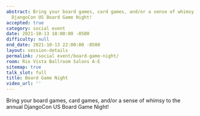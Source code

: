 ```yaml
---
abstract: Bring your board games, card games, and/or a sense of whimsy to the annual
  DjangoCon US Board Game Night!
accepted: true
category: social event
date: 2021-10-13 18:00:00 -0500
difficulty: null
end_date: 2021-10-13 22:00:00 -0500
layout: session-details
permalink: /social event/board-game-night/
room: Rio Vista Ballroom Salons A-E
sitemap: true
talk_slot: full
title: Board Game Night
video_url: ''
---
```


Bring your board games, card games, and/or a sense of whimsy to the annual DjangoCon US Board Game Night!
